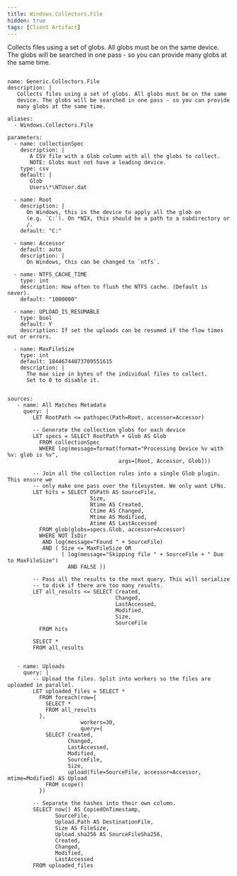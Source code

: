 ```yaml
---
title: Windows.Collectors.File
hidden: true
tags: [Client Artifact]
---
```


Collects files using a set of globs. All globs must be on the same
device. The globs will be searched in one pass - so you can provide
many globs at the same time.


<pre><code class="language-yaml">
name: Generic.Collectors.File
description: |
   Collects files using a set of globs. All globs must be on the same
   device. The globs will be searched in one pass - so you can provide
   many globs at the same time.

aliases:
  - Windows.Collectors.File

parameters:
  - name: collectionSpec
    description: |
       A CSV file with a Glob column with all the globs to collect.
       NOTE: Globs must not have a leading device.
    type: csv
    default: |
       Glob
       Users\*\NTUser.dat

  - name: Root
    description: |
      On Windows, this is the device to apply all the glob on
      (e.g. `C:`). On *NIX, this should be a path to a subdirectory or
      /.
    default: "C:"

  - name: Accessor
    default: auto
    description: |
      On Windows, this can be changed to `ntfs`.

  - name: NTFS_CACHE_TIME
    type: int
    description: How often to flush the NTFS cache. (Default is never).
    default: "1000000"

  - name: UPLOAD_IS_RESUMABLE
    type: bool
    default: Y
    description: If set the uploads can be resumed if the flow times out or errors.

  - name: MaxFileSize
    type: int
    default: 18446744073709551615
    description: |
      The max size in bytes of the individual files to collect.
      Set to 0 to disable it.


sources:
   - name: All Matches Metadata
     query: |
        LET RootPath &lt;= pathspec(Path=Root, accessor=Accessor)

        -- Generate the collection globs for each device
        LET specs = SELECT RootPath + Glob AS Glob
          FROM collectionSpec
          WHERE log(message=format(format="Processing Device %v with %v: glob is %v",
                                   args=[Root, Accessor, Glob]))

        -- Join all the collection rules into a single Glob plugin. This ensure we
        -- only make one pass over the filesystem. We only want LFNs.
        LET hits = SELECT OSPath AS SourceFile,
                          Size,
                          Btime AS Created,
                          Ctime AS Changed,
                          Mtime AS Modified,
                          Atime AS LastAccessed
          FROM glob(globs=specs.Glob, accessor=Accessor)
          WHERE NOT IsDir
           AND log(message="Found " + SourceFile)
           AND ( Size &lt;= MaxFileSize OR
                 ( log(message="Skipping file " + SourceFile + " Due to MaxFileSize")
                   AND FALSE ))

        -- Pass all the results to the next query. This will serialize
        -- to disk if there are too many results.
        LET all_results &lt;= SELECT Created,
                                  Changed,
                                  LastAccessed,
                                  Modified,
                                  Size,
                                  SourceFile
          FROM hits

        SELECT *
        FROM all_results


   - name: Uploads
     query: |
        -- Upload the files. Split into workers so the files are uploaded in parallel.
        LET uploaded_files = SELECT *
          FROM foreach(row={
            SELECT *
            FROM all_results
          },
                       workers=30,
                       query={
            SELECT Created,
                   Changed,
                   LastAccessed,
                   Modified,
                   SourceFile,
                   Size,
                   upload(file=SourceFile, accessor=Accessor, mtime=Modified) AS Upload
            FROM scope()
          })

        -- Separate the hashes into their own column.
        SELECT now() AS CopiedOnTimestamp,
               SourceFile,
               Upload.Path AS DestinationFile,
               Size AS FileSize,
               Upload.sha256 AS SourceFileSha256,
               Created,
               Changed,
               Modified,
               LastAccessed
        FROM uploaded_files

</code></pre>

